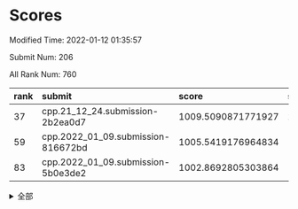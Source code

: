 # Scores

Modified Time: 2022-01-12 01:35:57

Submit Num: 206

All Rank Num: 760

| rank |               submit               |       score        |       sigma        | pk_num |
| :--- | :--------------------------------- | :----------------- | :----------------- | :----- |
| 37   | cpp.21_12_24.submission-2b2ea0d7   | 1009.5090871771927 | 2.023865495499614  | 12     |
| 59   | cpp.2022_01_09.submission-816672bd | 1005.5419176964834 | 1.5976846547215733 | 15     |
| 83   | cpp.2022_01_09.submission-5b0e3de2 | 1002.8692805303864 | 1.770034933306032  | 11     |


<details>
<summary>全部</summary>

| rank |                 submit                 |       score        |       sigma        | pk_num |
| :--- | :------------------------------------- | :----------------- | :----------------- | :----- |
| 1    | gobigger.level_3.submission_level_3_36 | 1019.6756631215186 | 2.90887321824405   | 12     |
| 2    | gobigger.level_3.submission_level_3_1  | 1014.3012896680355 | 1.8374035738871677 | 15     |
| 3    | gobigger.level_3.submission_level_3_28 | 1013.8844738719375 | 2.081530886978377  | 14     |
| 4    | gobigger.level_3.submission_level_3_29 | 1013.879316173316  | 1.9574479368312174 | 15     |
| 5    | gobigger.level_3.submission_level_3_44 | 1013.2440691944488 | 2.0086902905623485 | 14     |
| 6    | gobigger.level_3.submission_level_3_18 | 1012.7968864521187 | 1.656899292154472  | 16     |
| 7    | gobigger.level_3.submission_level_3_14 | 1012.7579553471331 | 2.1017306739386723 | 14     |
| 8    | gobigger.level_3.submission_level_3_2  | 1012.6715070234777 | 1.8641254820039272 | 14     |
| 9    | gobigger.level_3.submission_level_3_22 | 1012.292590720286  | 1.6694047224907855 | 16     |
| 10   | gobigger.level_3.submission_level_3_26 | 1012.2591778663904 | 1.8946854086318525 | 13     |
| 11   | gobigger.level_3.submission_level_3_4  | 1012.1702987434101 | 1.9587600929925322 | 12     |
| 12   | gobigger.level_3.submission_level_3_35 | 1012.0440800864645 | 1.8180749885499101 | 14     |
| 13   | gobigger.level_3.submission_level_3_47 | 1011.9804135773026 | 1.8019764955390043 | 14     |
| 14   | gobigger.level_3.submission_level_3_7  | 1011.9769329192692 | 2.096611664636662  | 13     |
| 15   | gobigger.level_3.submission_level_3_45 | 1011.8843798165544 | 2.118869169564498  | 12     |
| 16   | gobigger.level_3.submission_level_3_27 | 1011.7807557726348 | 1.7983458014966236 | 16     |
| 17   | gobigger.level_3.submission_level_3_25 | 1011.6339054719674 | 1.8458183630100988 | 17     |
| 18   | gobigger.level_3.submission_level_3_12 | 1011.5217656192178 | 1.8887311150641521 | 14     |
| 19   | gobigger.level_3.submission_level_3_38 | 1011.394825284048  | 1.855651266485343  | 14     |
| 20   | gobigger.level_3.submission_level_3_0  | 1011.2643485069726 | 1.554107522694514  | 17     |
| 21   | gobigger.level_3.submission_level_3_37 | 1011.2018285436882 | 1.823892162606232  | 15     |
| 22   | gobigger.level_3.submission_level_3_15 | 1011.1182275915337 | 1.7964055062282767 | 15     |
| 23   | gobigger.level_3.submission_level_3_21 | 1011.0006513397844 | 1.795641382781875  | 14     |
| 24   | gobigger.level_3.submission_level_3_32 | 1010.8983434696911 | 1.7371272836652505 | 14     |
| 25   | gobigger.level_3.submission_level_3_40 | 1010.8118519118431 | 1.5539692316240843 | 15     |
| 26   | gobigger.level_3.submission_level_3_34 | 1010.6444148545557 | 2.3672327695781914 | 10     |
| 27   | gobigger.level_3.submission_level_3_11 | 1010.6311879294249 | 1.742792520205651  | 15     |
| 28   | gobigger.level_3.submission_level_3_46 | 1010.3918176675872 | 1.6123841258133038 | 16     |
| 29   | gobigger.level_3.submission_level_3_5  | 1010.3294904766848 | 1.7579186874590436 | 14     |
| 30   | gobigger.level_3.submission_level_3_19 | 1010.2610988675956 | 1.7173583762698341 | 16     |
| 31   | gobigger.level_3.submission_level_3_6  | 1010.1015837698488 | 1.5414344727422966 | 17     |
| 32   | gobigger.level_3.submission_level_3_8  | 1010.0670969348743 | 1.896960137479484  | 13     |
| 33   | gobigger.level_3.submission_level_3_17 | 1010.045361525095  | 1.7428066534300444 | 15     |
| 34   | gobigger.level_3.submission_level_3_3  | 1010.0366544246901 | 1.7663785092882538 | 17     |
| 35   | gobigger.level_3.submission_level_3_13 | 1009.7493373207128 | 1.774045316573821  | 15     |
| 36   | gobigger.level_3.submission_level_3_20 | 1009.6255817750573 | 1.7019193790413076 | 14     |
| 37   | cpp.21_12_24.submission-2b2ea0d7       | 1009.5090871771927 | 2.023865495499614  | 12     |
| 38   | gobigger.level_3.submission_level_3_23 | 1009.4788858121904 | 1.9267066247032605 | 14     |
| 39   | gobigger.level_3.submission_level_3_41 | 1008.9139476955046 | 1.8338696777416696 | 12     |
| 40   | gobigger.level_3.submission_level_3_31 | 1008.8764923701773 | 1.68626926954204   | 19     |
| 41   | gobigger.level_3.submission_level_3_42 | 1008.8548536122088 | 1.6140061007923656 | 16     |
| 42   | gobigger.level_3.submission_level_3_30 | 1008.8297777431932 | 1.7283943048961783 | 15     |
| 43   | gobigger.level_3.submission_level_3_24 | 1008.8164586580025 | 1.9994742527878535 | 15     |
| 44   | gobigger.level_3.submission_level_3_49 | 1008.6120719195865 | 1.4463985135884923 | 18     |
| 45   | gobigger.level_3.submission_level_3_9  | 1008.5971645864985 | 1.9522189808243786 | 13     |
| 46   | gobigger.level_3.submission_level_3_10 | 1008.4496337221558 | 1.6864299911682459 | 14     |
| 47   | gobigger.level_3.submission_level_3_48 | 1008.3750327339325 | 1.809134732542885  | 13     |
| 48   | gobigger.level_3.submission_level_3_16 | 1008.2405900057242 | 1.7421787096632306 | 14     |
| 49   | gobigger.level_3.submission_level_3_43 | 1007.8469036034752 | 1.579908643683718  | 16     |
| 50   | gobigger.level_3.submission_level_3_33 | 1007.7696556018685 | 1.6103734688434719 | 14     |
| 51   | gobigger.level_1.submission_level_1_13 | 1007.2541205506716 | 1.6346136929000386 | 12     |
| 52   | gobigger.level_1.submission_level_1_27 | 1006.9228646563921 | 1.8454004201011418 | 11     |
| 53   | gobigger.level_3.submission_level_3_39 | 1006.6338312692942 | 1.5128714677266657 | 19     |
| 54   | gobigger.level_1.submission_level_1_35 | 1006.4830410619976 | 2.0450622161373246 | 11     |
| 55   | gobigger.level_1.submission_level_1_9  | 1006.4034452952792 | 1.5181053340901731 | 17     |
| 56   | gobigger.level_1.submission_level_1_21 | 1006.1071891487701 | 1.5381059560282015 | 18     |
| 57   | gobigger.level_1.submission_level_1_25 | 1005.8845568130452 | 1.6411918577227378 | 14     |
| 58   | gobigger.jsonzb.submission_level_4_0   | 1005.6101230316252 | 1.5280389509390673 | 14     |
| 59   | cpp.2022_01_09.submission-816672bd     | 1005.5419176964834 | 1.5976846547215733 | 15     |
| 60   | gobigger.level_1.submission_level_1_44 | 1005.0550911688422 | 1.6010502600836096 | 17     |
| 61   | gobigger.level_1.submission_level_1_30 | 1005.022979779418  | 1.6516519057058168 | 13     |
| 62   | gobigger.level_1.submission_level_1_47 | 1004.6970448496235 | 1.7754593890916504 | 14     |
| 63   | gobigger.level_1.submission_level_1_2  | 1004.5419401707923 | 1.6670403562677971 | 14     |
| 64   | gobigger.level_1.submission_level_1_45 | 1004.5153927228106 | 1.6235542070494855 | 13     |
| 65   | gobigger.level_1.submission_level_1_8  | 1004.5123396363523 | 1.6192135901377105 | 15     |
| 66   | gobigger.level_1.submission_level_1_6  | 1004.4528929449609 | 1.438041572253163  | 19     |
| 67   | gobigger.level_1.submission_level_1_4  | 1004.4295339225199 | 1.4319184074322802 | 18     |
| 68   | gobigger.level_1.submission_level_1_16 | 1004.2751496878527 | 1.563943144873543  | 14     |
| 69   | gobigger.level_1.submission_level_1_29 | 1004.1110178392665 | 1.5610380073219028 | 16     |
| 70   | gobigger.level_1.submission_level_1_39 | 1004.1027978095522 | 1.470520504792333  | 17     |
| 71   | gobigger.level_1.submission_level_1_26 | 1004.0711613314544 | 1.8493775864280937 | 12     |
| 72   | gobigger.level_1.submission_level_1_41 | 1004.0279430170673 | 1.7803079217652469 | 10     |
| 73   | gobigger.level_1.submission_level_1_5  | 1004.011965164651  | 1.5582027259115028 | 16     |
| 74   | gobigger.level_1.submission_level_1_43 | 1003.9258034007067 | 1.426139099899054  | 17     |
| 75   | gobigger.level_1.submission_level_1_42 | 1003.9146113252284 | 1.5894367076081204 | 12     |
| 76   | gobigger.level_1.submission_level_1_49 | 1003.818897141376  | 1.4735666622522587 | 18     |
| 77   | gobigger.level_1.submission_level_1_1  | 1003.7194523389169 | 1.8211834096341943 | 13     |
| 78   | gobigger.level_1.submission_level_1_36 | 1003.2897756347771 | 1.6795902222974206 | 14     |
| 79   | gobigger.level_1.submission_level_1_31 | 1003.1470752164325 | 1.4903190393667225 | 16     |
| 80   | gobigger.level_1.submission_level_1_34 | 1003.1063964879646 | 1.542910009701807  | 14     |
| 81   | gobigger.level_1.submission_level_1_14 | 1003.0364552689949 | 1.7382095434166602 | 12     |
| 82   | gobigger.level_1.submission_level_1_18 | 1003.0099685610631 | 1.6109942533169728 | 14     |
| 83   | cpp.2022_01_09.submission-5b0e3de2     | 1002.8692805303864 | 1.770034933306032  | 11     |
| 84   | gobigger.level_1.submission_level_1_23 | 1002.7562516315112 | 1.407799270175665  | 18     |
| 85   | gobigger.level_1.submission_level_1_17 | 1002.6997784935372 | 1.559932736147343  | 15     |
| 86   | gobigger.level_1.submission_level_1_3  | 1002.6768888816789 | 1.5453729854111857 | 16     |
| 87   | gobigger.level_1.submission_level_1_15 | 1002.6488993175811 | 1.4965763744828497 | 16     |
| 88   | gobigger.level_1.submission_level_1_24 | 1002.5704643054972 | 1.504915176919276  | 18     |
| 89   | gobigger.level_1.submission_level_1_11 | 1002.540812216342  | 1.4730282925506157 | 17     |
| 90   | gobigger.level_1.submission_level_1_48 | 1002.4959295157618 | 1.5666846753596488 | 12     |
| 91   | gobigger.level_1.submission_level_1_38 | 1002.4888123914671 | 1.7472286494766869 | 12     |
| 92   | gobigger.level_1.submission_level_1_12 | 1002.4869063137721 | 1.678355636652773  | 13     |
| 93   | gobigger.level_1.submission_level_1_46 | 1002.3410684154918 | 1.6307948943020014 | 14     |
| 94   | gobigger.level_1.submission_level_1_32 | 1002.2559203629049 | 1.4886984475158715 | 16     |
| 95   | gobigger.level_1.submission_level_1_33 | 1002.2535160587264 | 1.6785778637643363 | 13     |
| 96   | gobigger.level_1.submission_level_1_22 | 1002.1972615843871 | 1.677017500056351  | 13     |
| 97   | gobigger.level_1.submission_level_1_20 | 1002.0472878665897 | 1.5097415209273077 | 13     |
| 98   | gobigger.level_1.submission_level_1_37 | 1002.0137616190357 | 1.6680691005589126 | 15     |
| 99   | gobigger.level_1.submission_level_1_7  | 1001.4349287817951 | 1.608281343997667  | 14     |
| 100  | gobigger.level_1.submission_level_1_28 | 1001.3673387139636 | 1.5576231046937161 | 15     |
| 101  | gobigger.level_1.submission_level_1_19 | 1000.7693274753686 | 1.6250309419265487 | 12     |
| 102  | gobigger.level_1.submission_level_1_0  | 1000.4265961822477 | 1.5054861163911908 | 15     |
| 103  | gobigger.level_1.submission_level_1_10 | 1000.2334460959348 | 1.6948319772725355 | 14     |
| 104  | gobigger.random.submission_random_46   | 999.6099731394852  | 1.5598729816947456 | 12     |
| 105  | gobigger.random.submission_random_19   | 998.8389826149137  | 1.755325572971974  | 10     |
| 106  | gobigger.random.submission_random_17   | 998.6795087053054  | 1.5580517084199839 | 13     |
| 107  | gobigger.level_1.submission_level_1_40 | 998.2793692575369  | 1.6821461855059974 | 14     |
| 108  | gobigger.random.submission_random_13   | 997.9974089275155  | 1.462075555870537  | 16     |
| 109  | gobigger.random.submission_random_15   | 997.6054571580183  | 1.6345306497184118 | 12     |
| 110  | gobigger.random.submission_random_18   | 997.4740373513954  | 1.3481552327277682 | 17     |
| 111  | gobigger.random.submission_random_0    | 997.4490664363635  | 1.4547110432558694 | 16     |
| 112  | gobigger.random.submission_random_35   | 997.2346729941803  | 1.458046283511772  | 19     |
| 113  | gobigger.random.submission_random_14   | 997.2059968800136  | 1.5230780881530135 | 16     |
| 114  | gobigger.level_2.submission_level_2_40 | 997.1749272964385  | 1.6719000867971987 | 14     |
| 115  | gobigger.random.submission_random_25   | 997.1047088176671  | 1.4909057535739694 | 15     |
| 116  | gobigger.random.submission_random_26   | 997.0539956339369  | 1.6241257207372874 | 12     |
| 117  | gobigger.random.submission_random_22   | 997.029529866344   | 1.423379437321911  | 15     |
| 118  | gobigger.random.submission_random_8    | 996.9959450121383  | 1.4359313670094944 | 17     |
| 119  | gobigger.random.submission_random_49   | 996.9181987404346  | 1.4311394199050291 | 15     |
| 120  | gobigger.level_2.submission_level_2_31 | 996.8701192266292  | 1.619921846412158  | 13     |
| 121  | gobigger.random.submission_random_44   | 996.8508823719939  | 1.5171209103118672 | 14     |
| 122  | gobigger.random.submission_random_36   | 996.7655485537017  | 1.5764963623317916 | 16     |
| 123  | gobigger.random.submission_random_16   | 996.6204757916977  | 1.5556498927890758 | 14     |
| 124  | gobigger.random.submission_random_31   | 996.51425714486    | 1.5360319171237602 | 15     |
| 125  | gobigger.random.submission_random_6    | 996.4997926682836  | 1.6518712680103378 | 13     |
| 126  | gobigger.random.submission_random_24   | 996.4783379923372  | 1.430063993216962  | 17     |
| 127  | gobigger.random.submission_random_1    | 996.4707650178132  | 1.6655346340695425 | 15     |
| 128  | gobigger.random.submission_random_9    | 996.3179145714993  | 1.578703412428623  | 14     |
| 129  | gobigger.random.submission_random_38   | 996.3162662292003  | 1.551467942221587  | 16     |
| 130  | gobigger.level_2.submission_level_2_12 | 996.2667034617122  | 1.5236565369318975 | 15     |
| 131  | gobigger.random.submission_random_29   | 996.2563758203902  | 1.382684453171196  | 17     |
| 132  | gobigger.random.submission_random_2    | 996.2271980773794  | 1.5905026357701086 | 15     |
| 133  | gobigger.random.submission_random_5    | 996.1704668587727  | 1.4475250307705179 | 16     |
| 134  | gobigger.random.submission_random_20   | 996.1513087376879  | 1.5782281672111642 | 16     |
| 135  | gobigger.random.submission_random_42   | 996.0293944277998  | 1.544081747684265  | 15     |
| 136  | gobigger.random.submission_random_40   | 996.0074236753288  | 1.4516684969433575 | 14     |
| 137  | gobigger.random.submission_random_48   | 995.9139023695667  | 1.5520576927916483 | 15     |
| 138  | gobigger.level_2.submission_level_2_27 | 995.8366214968096  | 1.4302737706679032 | 16     |
| 139  | gobigger.random.submission_random_39   | 995.8309006517196  | 1.5745873569725346 | 14     |
| 140  | gobigger.random.submission_random_41   | 995.8035210410449  | 1.6581521125379617 | 13     |
| 141  | gobigger.random.submission_random_7    | 995.7960984282918  | 1.6859534068070319 | 12     |
| 142  | gobigger.level_2.submission_level_2_15 | 995.6968430916885  | 1.7256848509773821 | 14     |
| 143  | gobigger.level_2.submission_level_2_33 | 995.6216450850362  | 1.665783825838032  | 13     |
| 144  | gobigger.random.submission_random_10   | 995.5822028682878  | 1.5462945594511999 | 16     |
| 145  | gobigger.level_2.submission_level_2_38 | 995.5766593360153  | 1.453300493752944  | 20     |
| 146  | gobigger.level_2.submission_level_2_49 | 995.5619326027692  | 1.6029133340754884 | 16     |
| 147  | gobigger.random.submission_random_30   | 995.5259264838625  | 1.5030824093027575 | 16     |
| 148  | gobigger.random.submission_random_4    | 995.3758409295696  | 1.5405286231557174 | 15     |
| 149  | gobigger.random.submission_random_47   | 995.3526020754057  | 1.6437279265146418 | 15     |
| 150  | gobigger.random.submission_random_43   | 995.2035161201175  | 1.3403035339131106 | 18     |
| 151  | gobigger.level_2.submission_level_2_19 | 995.0378359778103  | 1.5614276242667082 | 14     |
| 152  | gobigger.random.submission_random_32   | 994.9707362596748  | 1.7908836920774587 | 12     |
| 153  | gobigger.level_2.submission_level_2_37 | 994.9072075684298  | 1.4764168344065276 | 19     |
| 154  | gobigger.random.submission_random_45   | 994.6853296093096  | 1.5160778239564432 | 15     |
| 155  | gobigger.random.submission_random_27   | 994.6644214532117  | 1.531053974230821  | 15     |
| 156  | gobigger.random.submission_random_23   | 994.6273526676924  | 1.4327901755010843 | 16     |
| 157  | gobigger.random.submission_random_37   | 994.6126077160959  | 1.3581837315849214 | 20     |
| 158  | gobigger.random.submission_random_34   | 994.6053461483389  | 1.5846503748713445 | 17     |
| 159  | gobigger.level_2.submission_level_2_32 | 994.4606555927303  | 1.594001505725452  | 15     |
| 160  | gobigger.random.submission_random_28   | 994.3728172990643  | 1.4241491014508307 | 17     |
| 161  | gobigger.level_2.submission_level_2_11 | 994.2939267638786  | 1.4440799698182447 | 20     |
| 162  | gobigger.random.submission_random_12   | 994.0730275524892  | 1.7446935013748082 | 15     |
| 163  | gobigger.level_2.submission_level_2_25 | 994.0676883983195  | 1.5760817754734187 | 18     |
| 164  | gobigger.level_2.submission_level_2_20 | 993.9118842434334  | 1.8643076001073655 | 10     |
| 165  | gobigger.level_2.submission_level_2_10 | 993.901354694506   | 1.5728938794797391 | 15     |
| 166  | gobigger.level_2.submission_level_2_29 | 993.9000117927364  | 1.921790961666179  | 11     |
| 167  | gobigger.random.submission_random_11   | 993.8638385819885  | 1.5674004169723041 | 17     |
| 168  | gobigger.random.submission_random_21   | 993.7046028135633  | 1.9237520692245196 | 12     |
| 169  | gobigger.level_2.submission_level_2_6  | 993.5996927049271  | 1.7058254912574806 | 13     |
| 170  | gobigger.level_2.submission_level_2_21 | 993.5741302589824  | 1.5276746391005966 | 16     |
| 171  | gobigger.random.submission_random_33   | 993.4282500404342  | 1.5390033295874705 | 16     |
| 172  | gobigger.level_2.submission_level_2_43 | 993.2828838223224  | 1.4442116490300239 | 16     |
| 173  | gobigger.level_2.submission_level_2_35 | 993.2104416655319  | 1.5386698031274348 | 14     |
| 174  | gobigger.random.submission_random_3    | 993.1523435914306  | 1.5183672315340138 | 15     |
| 175  | gobigger.level_2.submission_level_2_42 | 993.1089402465948  | 1.576834914331041  | 18     |
| 176  | gobigger.level_2.submission_level_2_5  | 992.9799555763403  | 1.8480053765387945 | 14     |
| 177  | gobigger.level_2.submission_level_2_34 | 992.9157311794282  | 1.7018470945386175 | 15     |
| 178  | gobigger.level_2.submission_level_2_36 | 992.7831024045357  | 1.399122563534902  | 20     |
| 179  | gobigger.level_2.submission_level_2_24 | 992.7483006016483  | 1.773629511398963  | 14     |
| 180  | gobigger.level_2.submission_level_2_26 | 992.5022106359295  | 1.5843242520364187 | 17     |
| 181  | gobigger.level_2.submission_level_2_16 | 992.349984140472   | 1.7113053161859233 | 15     |
| 182  | gobigger.level_2.submission_level_2_47 | 992.308047035459   | 1.6628634929578292 | 14     |
| 183  | gobigger.level_2.submission_level_2_46 | 992.2539841102116  | 1.6886923590006315 | 15     |
| 184  | gobigger.level_2.submission_level_2_17 | 992.1841685581355  | 1.603940590026069  | 16     |
| 185  | gobigger.level_2.submission_level_2_23 | 992.1237109736109  | 1.903041035614087  | 11     |
| 186  | gobigger.level_2.submission_level_2_0  | 992.0658117456237  | 1.4826952566095972 | 17     |
| 187  | gobigger.level_2.submission_level_2_2  | 991.6806748418645  | 1.8334587655162886 | 15     |
| 188  | gobigger.level_2.submission_level_2_28 | 991.5426063217086  | 1.9297912995370354 | 14     |
| 189  | gobigger.level_2.submission_level_2_18 | 991.4571622153351  | 1.6868155906344664 | 17     |
| 190  | gobigger.level_2.submission_level_2_39 | 991.4167120657586  | 1.9375109733452185 | 13     |
| 191  | gobigger.level_2.submission_level_2_4  | 991.2420229372366  | 1.890592923730323  | 12     |
| 192  | gobigger.level_2.submission_level_2_30 | 991.1849788934675  | 1.5470922576280597 | 16     |
| 193  | gobigger.level_2.submission_level_2_3  | 991.1728788639441  | 1.6322590216620647 | 16     |
| 194  | gobigger.level_2.submission_level_2_1  | 990.9674520631759  | 2.16974750319474   | 14     |
| 195  | gobigger.level_2.submission_level_2_14 | 990.7776312349091  | 1.5080926484712673 | 16     |
| 196  | gobigger.level_2.submission_level_2_13 | 990.7560771339884  | 2.0291843026581    | 13     |
| 197  | gobigger.level_2.submission_level_2_7  | 990.5114516813927  | 1.834937460153779  | 17     |
| 198  | gobigger.level_2.submission_level_2_48 | 989.5203162022475  | 1.6735786992722816 | 16     |
| 199  | gobigger.level_2.submission_level_2_22 | 989.4817984175352  | 1.7594087340244196 | 16     |
| 200  | gobigger.level_2.submission_level_2_44 | 989.2357736242645  | 1.844162636739967  | 13     |
| 201  | gobigger.level_2.submission_level_2_8  | 987.9195663818841  | 2.0241932346633127 | 14     |
| 202  | gobigger.none.submission_none_1        | 987.8535422260608  | 1.9085558117739867 | 16     |
| 203  | gobigger.level_2.submission_level_2_45 | 987.6888088280856  | 1.9881283153838611 | 13     |
| 204  | gobigger.level_2.submission_level_2_41 | 986.9444571100869  | 2.0492761867585085 | 12     |
| 205  | gobigger.level_2.submission_level_2_9  | 986.0822884190814  | 2.239011026169626  | 12     |
| 206  | gobigger.none.submission_none_0        | 979.7058958189506  | 2.6192113218448276 | 13     |

</details>